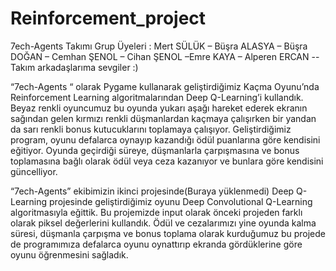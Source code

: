 # Reinforcement_project

7ech-Agents Takımı
Grup Üyeleri : 
Mert SÜLÜK – Büşra ALASYA – Büşra DOĞAN – Cemhan ŞENOL – Cihan ŞENOL –Emre KAYA – Alperen ERCAN   -- Takım arkadaşlarıma sevgiler :)

 “7ech-Agents “ olarak Pygame kullanarak geliştirdiğimiz Kaçma Oyunu’nda Reinforcement Learning algoritmalarından Deep Q-Learning’i kullandık. Beyaz renkli oyuncumuz bu oyunda yukarı aşağı hareket ederek ekranın sağından gelen kırmızı renkli düşmanlardan kaçmaya çalışırken bir yandan da sarı renkli bonus kutucuklarını toplamaya çalışıyor. Geliştirdiğimiz program, oyunu defalarca oynayıp kazandığı ödül puanlarına göre kendisini eğitiyor. Oyunda geçirdiği süreye, düşmanlarla çarpışmasına ve bonus toplamasına bağlı olarak ödül veya ceza kazanıyor ve bunlara göre kendisini güncelliyor.

“7ech-Agents” ekibimizin ikinci projesinde(Buraya yüklenmedi) Deep Q-Learning projesinde geliştirdiğimiz oyunu Deep Convolutional Q-Learning algoritmasıyla eğittik. Bu projemizde input olarak önceki projeden farklı olarak piksel değerlerini kullandık. Ödül ve cezalarımızı yine oyunda kalma süresi, düşmanla çarpışma ve bonus toplama olarak kurduğumuz bu projede de programımıza defalarca oyunu oynattırıp ekranda gördüklerine göre oyunu öğrenmesini sağladık.
